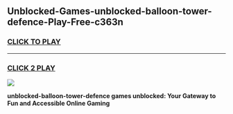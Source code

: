 
## Unblocked-Games-unblocked-balloon-tower-defence-Play-Free-c363n
<h3>
<a href="https://premium76.site?title=unblocked-balloon-tower-defence&ref=21A">CLICK TO PLAY</a></h3>
<hr>

<h3>
<a href="https://premium76.site?title=unblocked-balloon-tower-defence&ref=21A">CLICK 2 PLAY</a>
  
</h3>

<a href="https://premium76.site?title=unblocked-balloon-tower-defence&ref=21A"><img src="https://clearcache.store/games.png"></a>


**unblocked-balloon-tower-defence games unblocked: Your Gateway to Fun and Accessible Online Gaming**
